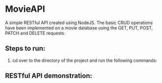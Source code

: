 # MovieAPI
A simple RESTful API created using NodeJS. The basic CRUD operations have been implemented on a movie database using the GET, PUT, POST, PATCH and DELETE requests.

## Steps to run:
1) cd over to the directory of the project and run the following commands:

## RESTful API demonstration:


